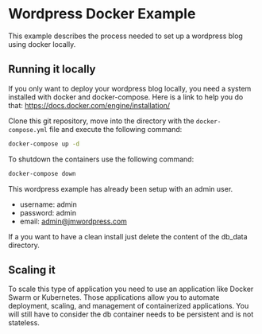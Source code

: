 # Wordpress Docker Example
This example describes the process needed to set up a wordpress blog using docker locally.

## Running it locally
If you only want to deploy your wordpress blog locally, you need a system installed with docker and docker-compose.
Here is a link to help you do that: https://docs.docker.com/engine/installation/

Clone this git repository, move into the directory with the `docker-compose.yml` file and execute the following command:
```bash
docker-compose up -d
```
To shutdown the containers use the following command:
```bash
docker-compose down
```

This wordpress example has already been setup with an admin user.
* username: admin
* password: admin
* email: admin@jmwordpress.com

If a you want to have a clean install just delete the content of the db_data directory.

## Scaling it
To scale this type of application you need to use an application like Docker Swarm or Kubernetes. Those applications allow you to automate deployment, scaling, and management of containerized applications. You will still have to consider the db container needs to be persistent and is not stateless.
